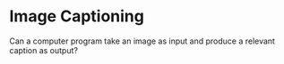 # Image Captioning
Can a computer program take an image as input and produce a relevant caption as output?
